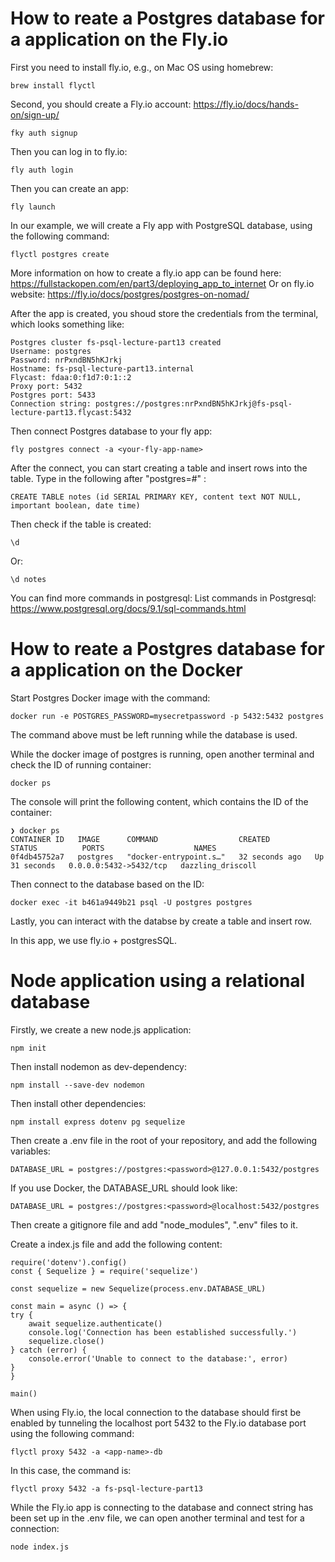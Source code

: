 # How to reate a Postgres database for a application on the Fly.io

First you need to install fly.io, e.g., on Mac OS using homebrew:

    brew install flyctl

Second, you should create a Fly.io account: https://fly.io/docs/hands-on/sign-up/

    fky auth signup

Then you can log in to fly.io:

    fly auth login

Then you can create an app:

    fly launch

In our example, we will create a Fly app with PostgreSQL database, using the following command:

    flyctl postgres create

More information on how to create a fly.io app can be found here: https://fullstackopen.com/en/part3/deploying_app_to_internet
Or on fly.io website: https://fly.io/docs/postgres/postgres-on-nomad/

After the app is created, you shoud store the credentials from the terminal, which looks something like:

    Postgres cluster fs-psql-lecture-part13 created
    Username: postgres
    Password: nrPxndBN5hKJrkj
    Hostname: fs-psql-lecture-part13.internal
    Flycast: fdaa:0:f1d7:0:1::2
    Proxy port: 5432
    Postgres port: 5433
    Connection string: postgres://postgres:nrPxndBN5hKJrkj@fs-psql-lecture-part13.flycast:5432

Then connect Postgres database to your fly app:

    fly postgres connect -a <your-fly-app-name>

After the connect, you can start creating a table and insert rows into the table. Type in the following after "postgres=#" :

    CREATE TABLE notes (id SERIAL PRIMARY KEY, content text NOT NULL, important boolean, date time)

Then check if the table is created:

    \d

Or:

    \d notes

You can find more commands in postgresql: List commands in Postgresql: https://www.postgresql.org/docs/9.1/sql-commands.html

# How to reate a Postgres database for a application on the Docker

Start Postgres Docker image with the command:

    docker run -e POSTGRES_PASSWORD=mysecretpassword -p 5432:5432 postgres

The command above must be left running while the database is used.

While the docker image of postgres is running, open another terminal and check the ID of running container:

    docker ps

The console will print the following content, which contains the ID of the container:

    ❯ docker ps
    CONTAINER ID   IMAGE      COMMAND                  CREATED          STATUS          PORTS                    NAMES
    0f4db45752a7   postgres   "docker-entrypoint.s…"   32 seconds ago   Up 31 seconds   0.0.0.0:5432->5432/tcp   dazzling_driscoll

Then connect to the database based on the ID:

    docker exec -it b461a9449b21 psql -U postgres postgres

Lastly, you can interact with the databse by create a table and insert row.

In this app, we use fly.io + postgresSQL.

# Node application using a relational database

Firstly, we create a new node.js application:

    npm init

Then install nodemon as dev-dependency:

    npm install --save-dev nodemon

Then install other dependencies:

    npm install express dotenv pg sequelize

Then create a .env file in the root of your repository, and add the following variables:

    DATABASE_URL = postgres://postgres:<password>@127.0.0.1:5432/postgres

If you use Docker, the DATABASE_URL should look like:

    DATABASE_URL = postgres://postgres:<password>@localhost:5432/postgres

Then create a gitignore file and add "node_modules", ".env" files to it.

Create a index.js file and add the following content:

    require('dotenv').config()
    const { Sequelize } = require('sequelize')

    const sequelize = new Sequelize(process.env.DATABASE_URL)

    const main = async () => {
    try {
        await sequelize.authenticate()
        console.log('Connection has been established successfully.')
        sequelize.close()
    } catch (error) {
        console.error('Unable to connect to the database:', error)
    }
    }

    main()

When using Fly.io, the local connection to the database should first be enabled by tunneling the localhost port 5432 to the Fly.io database port using the following command:

    flyctl proxy 5432 -a <app-name>-db

In this case, the command is:

    flyctl proxy 5432 -a fs-psql-lecture-part13

While the Fly.io app is connecting to the database and connect string has been set up in the .env file, we can open another terminal and test for a connection:

    node index.js
